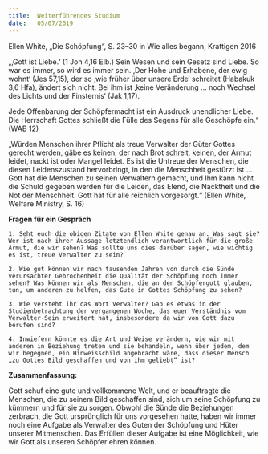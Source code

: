 ```yaml
---
title:  Weiterführendes Studium
date:   05/07/2019
---
```


Ellen White, „Die Schöpfung“, S. 23–30 in Wie alles begann, Krattigen 2016

„‚Gott ist Liebe.‘ (1 Joh 4,16 Elb.) Sein Wesen und sein Gesetz sind Liebe. So war es immer, so wird es immer sein. ‚Der Hohe und Erhabene, der ewig wohnt‘ (Jes 57,15), der so ‚wie früher über unsere Erde‘ schreitet (Habakuk 3,6 Hfa), ändert sich nicht. Bei ihm ist ‚keine Veränderung ... noch Wechsel des Lichts und der Finsternis‘ (Jak 1,17).

Jede Offenbarung der Schöpfermacht ist ein Ausdruck unendlicher Liebe. Die Herrschaft Gottes schließt die Fülle des Segens für alle Geschöpfe ein.“ (WAB 12)

„Würden Menschen ihrer Pflicht als treue Verwalter der Güter Gottes gerecht werden, gäbe es keinen, der nach Brot schreit, keinen, der Armut leidet, nackt ist oder Mangel leidet. Es ist die Untreue der Menschen, die diesen Leidenszustand hervorbringt, in den die Menschheit gestürzt ist ... Gott hat die Menschen zu seinen Verwaltern gemacht, und Ihm kann nicht die Schuld gegeben werden für die Leiden, das Elend, die Nacktheit und die Not der Menschheit. Gott hat für alle reichlich vorgesorgt.“ (Ellen White, Welfare Ministry, S. 16)

**Fragen für ein Gespräch**

`1. Seht euch die obigen Zitate von Ellen White genau an. Was sagt sie? Wer ist nach ihrer Aussage letztendlich verantwortlich für die große Armut, die wir sehen? Was sollte uns dies darüber sagen, wie wichtig es ist, treue Verwalter zu sein?`

`2. Wie gut können wir nach tausenden Jahren von durch die Sünde verursachter Gebrochenheit die Qualität der Schöpfung noch immer sehen? Was können wir als Menschen, die an den Schöpfergott glauben, tun, um anderen zu helfen, das Gute in Gottes Schöpfung zu sehen?`

`3. Wie versteht ihr das Wort Verwalter? Gab es etwas in der Studienbetrachtung der vergangenen Woche, das euer Verständnis vom Verwalter-Sein erweitert hat, insbesondere da wir von Gott dazu berufen sind?`

`4. Inwiefern könnte es die Art und Weise verändern, wie wir mit anderen in Beziehung treten und sie behandeln, wenn über jedem, dem wir begegnen, ein Hinweisschild angebracht wäre, dass dieser Mensch „zu Gottes Bild geschaffen und von ihm geliebt“ ist?`

**Zusammenfassung:**

Gott schuf eine gute und vollkommene Welt, und er beauftragte die Menschen, die zu seinem Bild geschaffen sind, sich um seine Schöpfung zu kümmern und für sie zu sorgen. Obwohl die Sünde die Beziehungen zerbrach, die Gott ursprünglich für uns vorgesehen hatte, haben wir immer noch eine Aufgabe als Verwalter des Guten der Schöpfung und Hüter unserer Mitmenschen. Das Erfüllen dieser Aufgabe ist eine Möglichkeit, wie wir Gott als unseren Schöpfer ehren können.